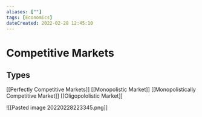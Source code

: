 ```yaml
---
aliases: [""] 
tags: [Economics] 
dateCreated: 2022-02-28 12:45:10
---
```

# Competitive Markets

## Types 
[[Perfectly Competitive Markets]]
[[Monopolistic Market]]
[[Monopolistically Competitive Market]]
[[Oligopololistic Market]]

![[Pasted image 20220228223345.png]]

